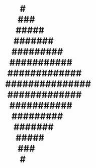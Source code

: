 <h1>
&nbsp;&nbsp;&nbsp;&nbsp;&nbsp;&nbsp;&nbsp;#<br>
&nbsp;&nbsp;&nbsp;&nbsp;&nbsp;&nbsp;###<br>
&nbsp;&nbsp;&nbsp;&nbsp;&nbsp;#####<br>
&nbsp;&nbsp;&nbsp;&nbsp;#######<br>
&nbsp;&nbsp;&nbsp;#########<br>
&nbsp;&nbsp;###########<br>
&nbsp;#############<br>
###############<br>
&nbsp;#############<br>
&nbsp;&nbsp;###########<br>
&nbsp;&nbsp;&nbsp;#########<br>
&nbsp;&nbsp;&nbsp;&nbsp;#######<br>
&nbsp;&nbsp;&nbsp;&nbsp;&nbsp;#####<br>
&nbsp;&nbsp;&nbsp;&nbsp;&nbsp;&nbsp;###<br>
&nbsp;&nbsp;&nbsp;&nbsp;&nbsp;&nbsp;&nbsp;#<br>

</h1>
